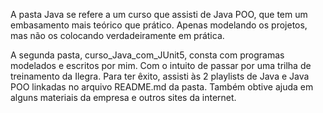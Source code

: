 A pasta Java se refere a um curso que assisti de Java POO, que tem um embasamento mais teórico que prático. Apenas modelando os projetos, mas não os colocando verdadeiramente em prática.

A segunda pasta, curso_Java_com_JUnit5, consta com programas modelados e escritos por mim. Com o intuito de passar por uma trilha de treinamento da Ilegra. Para ter êxito, assisti às 2 playlists de Java e Java POO linkadas no arquivo README.md da pasta. Também obtive ajuda em alguns materiais da empresa e outros sites da internet.
